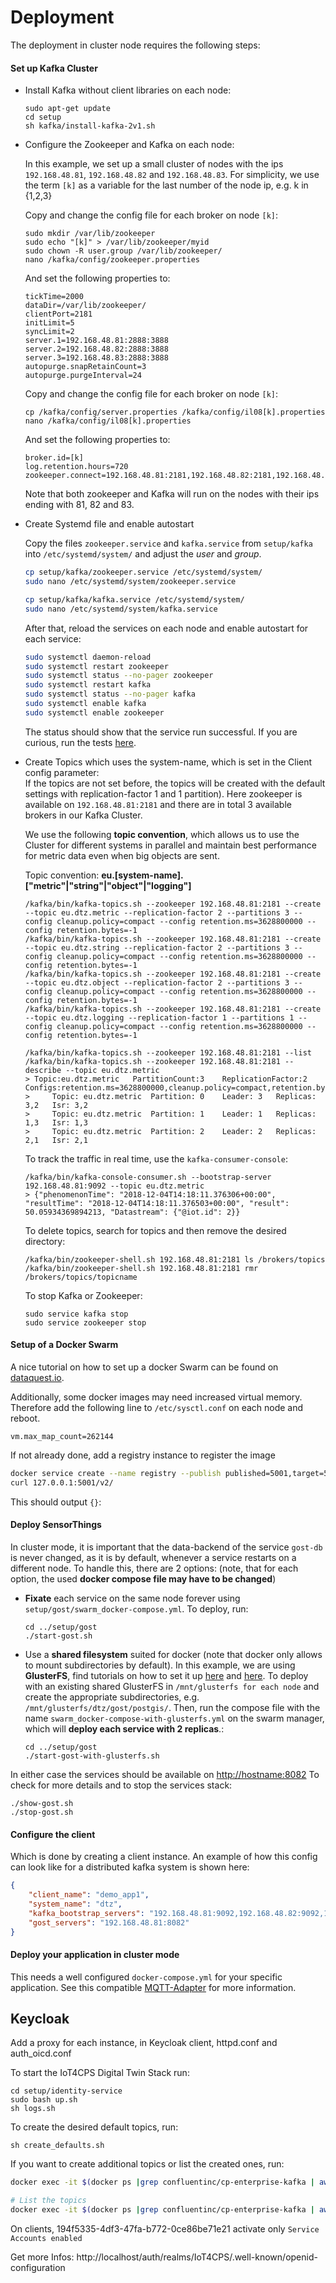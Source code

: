 # Deployment


The deployment in cluster node requires the following steps:

#### Set up Kafka Cluster

*   Install Kafka without client libraries on each node:
    
        sudo apt-get update
        cd setup
        sh kafka/install-kafka-2v1.sh


*   Configure the Zookeeper and Kafka on each node:

    In this example, we set up a small cluster of nodes with the ips `192.168.48.81`,
    `192.168.48.82` and `192.168.48.83`. For simplicity, we use the term
    `[k]` as a variable for the last number of the node ip, e.g. k in {1,2,3}
    
    
    Copy and change the config file for each broker on  node `[k]`:
    
        sudo mkdir /var/lib/zookeeper
        sudo echo "[k]" > /var/lib/zookeeper/myid
        sudo chown -R user.group /var/lib/zookeeper/
        nano /kafka/config/zookeeper.properties
        
    And set the following properties to:
    
        tickTime=2000
        dataDir=/var/lib/zookeeper/
        clientPort=2181
        initLimit=5
        syncLimit=2
        server.1=192.168.48.81:2888:3888
        server.2=192.168.48.82:2888:3888
        server.3=192.168.48.83:2888:3888
        autopurge.snapRetainCount=3
        autopurge.purgeInterval=24

    
    Copy and change the config file for each broker on  node `[k]`:

        cp /kafka/config/server.properties /kafka/config/il08[k].properties
        nano /kafka/config/il08[k].properties

    And set the following properties to:

        broker.id=[k]
        log.retention.hours=720
        zookeeper.connect=192.168.48.81:2181,192.168.48.82:2181,192.168.48.83:2181

    Note that both zookeeper and Kafka will run on the nodes with their ips 
    ending with 81, 82 and 83.


* Create Systemd file and enable autostart

    Copy the files `zookeeper.service` and `kafka.service`
    from `setup/kafka` into `/etc/systemd/system/` and adjust the *user* and *group*. 

    
    ```bash
    cp setup/kafka/zookeeper.service /etc/systemd/system/
    sudo nano /etc/systemd/system/zookeeper.service

    cp setup/kafka/kafka.service /etc/systemd/system/
    sudo nano /etc/systemd/system/kafka.service
    ```

    
    After that, reload the services on each node and enable autostart for each service:
    
    
    ```bash
    sudo systemctl daemon-reload
    sudo systemctl restart zookeeper
    sudo systemctl status --no-pager zookeeper
    sudo systemctl restart kafka
    sudo systemctl status --no-pager kafka
    sudo systemctl enable kafka
    sudo systemctl enable zookeeper
    ```
    
    The status should show that the service run successful. If you are curious, run the 
    tests [here](#firstly-apache-kafka-and-some-requirements-have-to-be-installed).


*   Create Topics which uses the system-name, which is set in the Client config parameter:  
    If the topics are not set before, the topics will be created with
     the default settings with replication-factor 1 and 1 partition). 
    Here zookeeper is available on `192.168.48.81:2181` and there are in total 3 available brokers in
    our Kafka Cluster.
    
    We use the following **topic convention**, which allows us to use the Cluster for different 
    systems in parallel and maintain best performance for metric data even when big objects are sent. 
    
    Topic convention: **eu.[system-name].["metric"|"string"|"object"|"logging"]**
    
        /kafka/bin/kafka-topics.sh --zookeeper 192.168.48.81:2181 --create --topic eu.dtz.metric --replication-factor 2 --partitions 3 --config cleanup.policy=compact --config retention.ms=3628800000 --config retention.bytes=-1
        /kafka/bin/kafka-topics.sh --zookeeper 192.168.48.81:2181 --create --topic eu.dtz.string --replication-factor 2 --partitions 3 --config cleanup.policy=compact --config retention.ms=3628800000 --config retention.bytes=-1
        /kafka/bin/kafka-topics.sh --zookeeper 192.168.48.81:2181 --create --topic eu.dtz.object --replication-factor 2 --partitions 3 --config cleanup.policy=compact --config retention.ms=3628800000 --config retention.bytes=-1
        /kafka/bin/kafka-topics.sh --zookeeper 192.168.48.81:2181 --create --topic eu.dtz.logging --replication-factor 1 --partitions 1 --config cleanup.policy=compact --config retention.ms=3628800000 --config retention.bytes=-1
     
        /kafka/bin/kafka-topics.sh --zookeeper 192.168.48.81:2181 --list
        /kafka/bin/kafka-topics.sh --zookeeper 192.168.48.81:2181 --describe --topic eu.dtz.metric
        > Topic:eu.dtz.metric	PartitionCount:3	ReplicationFactor:2	Configs:retention.ms=3628800000,cleanup.policy=compact,retention.bytes=-1
	    >     Topic: eu.dtz.metric	Partition: 0	Leader: 3	Replicas: 3,2	Isr: 3,2
	    >     Topic: eu.dtz.metric	Partition: 1	Leader: 1	Replicas: 1,3	Isr: 1,3
	    >     Topic: eu.dtz.metric	Partition: 2	Leader: 2	Replicas: 2,1	Isr: 2,1

    To track the traffic in real time, use the `kafka-consumer-console`: 

        /kafka/bin/kafka-console-consumer.sh --bootstrap-server 192.168.48.81:9092 --topic eu.dtz.metric
        > {"phenomenonTime": "2018-12-04T14:18:11.376306+00:00", "resultTime": "2018-12-04T14:18:11.376503+00:00", "result": 50.05934369894213, "Datastream": {"@iot.id": 2}}

    To delete topics, search for topics and then remove the desired directory:
    
        /kafka/bin/zookeeper-shell.sh 192.168.48.81:2181 ls /brokers/topics
        /kafka/bin/zookeeper-shell.sh 192.168.48.81:2181 rmr /brokers/topics/topicname
    
    To stop Kafka or Zookeeper:
    
        sudo service kafka stop
        sudo service zookeeper stop


#### Setup of a Docker Swarm

A nice tutorial on how to set up a docker Swarm can be found on [dataquest.io](https://www.dataquest.io/blog/install-and-configure-docker-swarm-on-ubuntu/).

Additionally, some docker images may need  increased virtual memory. Therefore add the following 
line to `/etc/sysctl.conf` on each node and reboot.

    vm.max_map_count=262144
 
 If not already done, add a registry instance to register the image
```bash
docker service create --name registry --publish published=5001,target=5000 registry:2
curl 127.0.0.1:5001/v2/
```
This should output `{}`:

 
#### Deploy SensorThings 

In cluster mode, it is important that the data-backend of the service `gost-db` is never changed,
as it is by default, whenever a service restarts on a different node.
To handle this, there are 2 options: (note, that for each option, the used **docker compose file 
may have to be changed**)

*   **Fixate** each service on the same node forever using `setup/gost/swarm_docker-compose.yml`.
    To deploy, run:
    
        cd ../setup/gost
        ./start-gost.sh

*   Use a **shared filesystem** suited for docker (note that docker only allows to mount 
    subdirectories by default).
    In this example, we are using **GlusterFS**, find tutorials on how to set it up 
    [here](https://www.howtoforge.com/tutorial/high-availability-storage-with-glusterfs-on-ubuntu-1804/) 
    and [here](http://embaby.com/blog/using-glusterfs-docker-swarm-cluster/). 
    To deploy with an existing shared GlusterFS in `/mnt/glusterfs for each node` and create the 
    appropriate subdirectories, e.g. `/mnt/glusterfs/dtz/gost/postgis/`.
    Then, run the compose file with the name `swarm_docker-compose-with-glusterfs.yml` on the 
    swarm manager, which will **deploy each service with 2 replicas**.:
    
        cd ../setup/gost
        ./start-gost-with-glusterfs.sh

In either case the services should be available on [http://hostname:8082](http://hostname:8082)
To check for more details and to stop the services stack:

    ./show-gost.sh
    ./stop-gost.sh
 
 
#### Configure the client
  Which is done by creating a client instance. An example of how this config can look like 
  for a distributed kafka system is shown here:
  
  ```json
{
      "client_name": "demo_app1",
      "system_name": "dtz",
      "kafka_bootstrap_servers": "192.168.48.81:9092,192.168.48.82:9092,192.168.48.83:9092",
      "gost_servers": "192.168.48.81:8082"
}
  ```


#### Deploy your application in cluster mode

This needs a well configured `docker-compose.yml` for your specific application.
See this compatible [MQTT-Adapter](https://github.com/iot-salzburg/dtz_mqtt-adapter) 
for more information.


## Keycloak

Add a proxy for each instance, in Keycloak client, httpd.conf and auth_oicd.conf

To start the IoT4CPS Digital Twin Stack run:

    cd setup/identity-service
    sudo bash up.sh
    sh logs.sh


To create the desired default topics, run:
    
    sh create_defaults.sh

If you want to create additional topics or list the created ones, run:

```bash
docker exec -it $(docker ps |grep confluentinc/cp-enterprise-kafka | awk '{print $1}') kafka-topics --zookeeper zookeeper:2181 --create --partitions 3 --replication-factor 1 --config min.insync.replicas=1 --config cleanup.policy=compact --config retention.ms=241920000 --topic eu.srfg.iot-iot4cps-wp5.WeatherService.external

# List the topics
docker exec -it $(docker ps |grep confluentinc/cp-enterprise-kafka | awk '{print $1}') kafka-topics --zookeeper zookeeper:2181 --list
```

On clients,  194f5335-4df3-47fa-b772-0ce86be71e21 activate only `Service Accounts enabled`

Get more Infos: http://localhost/auth/realms/IoT4CPS/.well-known/openid-configuration
